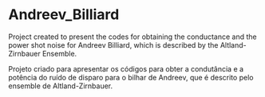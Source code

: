 # Andreev_Billiard

Project created to present the codes for obtaining the conductance and the power shot noise for Andreev Billiard, which is described by the Altland-Zirnbauer Ensemble.

Projeto criado para apresentar os códigos para obter a condutância e a potência do ruído de disparo para o bilhar de Andreev, que é descrito pelo ensemble de Altland-Zirnbauer.
